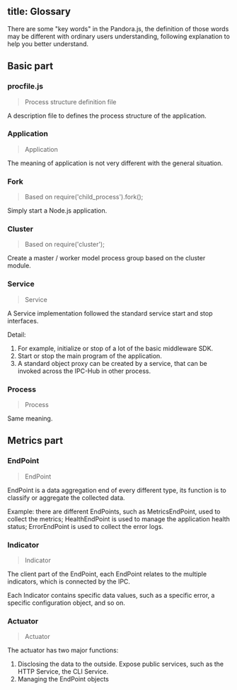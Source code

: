 title: Glossary
---

There are some "key words" in the Pandora.js, the definition of those words may be different with ordinary users understanding, following explanation to help you better understand.


## Basic part

### procfile.js

> Process structure definition file
  
A description file to defines the process structure of the application.

### Application

> Application

The meaning of application is not very different with the general situation. 

### Fork 

> Based on require('child_process').fork();

Simply start a Node.js application.

### Cluster 

> Based on require('cluster');

Create a master / worker model process group based on the cluster module.

### Service

> Service

A Service implementation followed the standard service start and stop interfaces.

Detail:

1. For example, initialize or stop of a lot of the basic middleware SDK.
2. Start or stop the main program of the application.
3. A standard object proxy can be created by a service, that can be invoked across the IPC-Hub in other process.

### Process

> Process

Same meaning.

## Metrics part

### EndPoint

> EndPoint

EndPoint is a data aggregation end of every different type, its function is to classify or aggregate the collected data.

Example: there are different EndPoints, such as MetricsEndPoint, used to collect the metrics; HealthEndPoint is used to manage the application health status; ErrorEndPoint is used to collect the error logs.

### Indicator

> Indicator

The client part of the EndPoint, each EndPoint relates to the multiple indicators, which is connected by the IPC.

Each Indicator contains specific data values, such as a specific error, a specific configuration object, and so on.


### Actuator

> Actuator

The actuator has two major functions:

1. Disclosing the data to the outside. Expose public services, such as the HTTP Service, the CLI Service.
2. Managing the EndPoint objects
  

